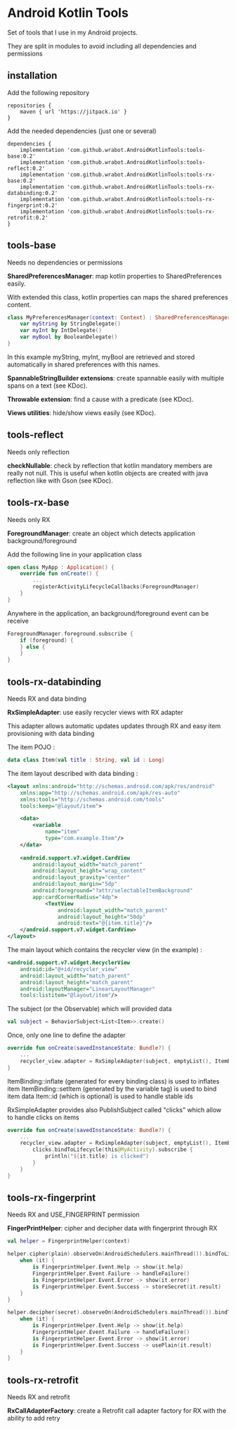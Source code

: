 # Android Kotlin Tools

Set of tools that I use in my Android projects.

They are split in modules to avoid including all dependencies and permissions

## installation

Add the following repository

    repositories {
        maven { url 'https://jitpack.io' }
    }
    
Add the needed dependencies (just one or several)

    dependencies {
        implementation 'com.github.wrabot.AndroidKotlinTools:tools-base:0.2'
        implementation 'com.github.wrabot.AndroidKotlinTools:tools-reflect:0.2'
        implementation 'com.github.wrabot.AndroidKotlinTools:tools-rx-base:0.2'
        implementation 'com.github.wrabot.AndroidKotlinTools:tools-rx-databinding:0.2'
        implementation 'com.github.wrabot.AndroidKotlinTools:tools-rx-fingerprint:0.2'
        implementation 'com.github.wrabot.AndroidKotlinTools:tools-rx-retrofit:0.2'
    }
    
## tools-base
Needs no dependencies or permissions

**SharedPreferencesManager**: map kotlin properties to SharedPreferences easily.

With extended this class, kotlin properties can maps the shared preferences content.
```kotlin
class MyPreferencesManager(context: Context) : SharedPreferencesManager(context.getSharedPreferences("SharedPrefs", Context.MODE_PRIVATE)) {
    var myString by StringDelegate()
    var myInt by IntDelegate()
    var myBool by BooleanDelegate()
}
```

In this example myString, myInt, myBool are retrieved and stored automatically in shared preferences with this names.

**SpannableStringBuilder extensions**: create spannable easily with multiple spans on a text (see KDoc).

**Throwable extension**: find a cause with a predicate (see KDoc).

**Views utilities**: hide/show views easily (see KDoc).

## tools-reflect
Needs only reflection

**checkNullable**: check by reflection that kotlin mandatory members are really not null.
This is useful when kotlin objects are created with java reflection like with Gson (see KDoc).

## tools-rx-base
Needs only RX

**ForegroundManager**: create an object which detects application background/foreground

Add the following line in your application class
```kotlin
open class MyApp : Application() {
    override fun onCreate() {
        ...
        registerActivityLifecycleCallbacks(ForegroundManager)
    }
}
```

Anywhere in the application, an background/foreground event can be receive 
```kotlin
ForegroundManager.foreground.subscribe {
    if (foreground) {
    } else { 
    }
}
```

## tools-rx-databinding
Needs RX and data binding

**RxSimpleAdapter**: use easily recycler views with RX adapter

This adapter allows automatic updates updates through RX and easy item provisioning with data binding 

The item POJO :
```kotlin
data class Item(val title : String, val id : Long)  
```

The item layout described with data binding :
```xml
<layout xmlns:android="http://schemas.android.com/apk/res/android"
    xmlns:app="http://schemas.android.com/apk/res-auto"
    xmlns:tools="http://schemas.android.com/tools"
    tools:keep="@layout/item">

    <data>
        <variable
            name="item"
            type="com.example.Item"/>
    </data>
    
    <android.support.v7.widget.CardView
        android:layout_width="match_parent"
        android:layout_height="wrap_content"
        android:layout_gravity="center"
        android:layout_margin="5dp"
        android:foreground="?attr/selectableItemBackground"
        app:cardCornerRadius="4dp">
            <TextView
                android:layout_width="match_parent"
                android:layout_height="50dp"
                android:text="@{item.title}"/>
    </android.support.v7.widget.CardView>
</layout>
```
The main layout which contains the recycler view (in the example) :
```xml
<android.support.v7.widget.RecyclerView
    android:id="@+id/recycler_view"
    android:layout_width="match_parent"
    android:layout_height="match_parent"
    android:layoutManager="LinearLayoutManager"
    tools:listitem="@layout/item"/>
```

The subject (or the Observable) which will provided data
```kotlin
val subject = BehaviorSubject<List<Item>>.create()
```

Once, only one line to define the adapter
```kotlin
override fun onCreate(savedInstanceState: Bundle?) {
    ...
    recycler_view.adapter = RxSimpleAdapter(subject, emptyList(), ItemBinding::inflate, ItemBinding::setItem, Item::id)
}
```

ItemBinding::inflate (generated for every binding class) is used to inflates item
ItemBinding::setItem (generated by the variable tag) is used to bind item data
Item::id (which is optional) is used to handle stable ids

RxSimpleAdapter provides also PublishSubject called "clicks" which allow to handle clicks on items 
```kotlin
override fun onCreate(savedInstanceState: Bundle?) {
    ...
    recycler_view.adapter = RxSimpleAdapter(subject, emptyList(), ItemBinding::inflate, ItemBinding::setItem, Item::id).apply {
        clicks.bindToLifecycle(this@MyActivity).subscribe {
            println("${it.title} is clicked")
        }
    }
}
```

## tools-rx-fingerprint
Needs RX and USE_FINGERPRINT permission

**FingerPrintHelper**: cipher and decipher data with fingerprint through RX


```kotlin
val helper = FingerprintHelper(context)
```

```kotlin
helper.cipher(plain).observeOn(AndroidSchedulers.mainThread()).bindToLifecycle(this).subscribe {
    when (it) {
        is FingerprintHelper.Event.Help -> show(it.help)
        FingerprintHelper.Event.Failure -> handleFailure()
        is FingerprintHelper.Event.Error -> show(it.error)
        is FingerprintHelper.Event.Success -> storeSecret(it.result)
    }
}
```

```kotlin
helper.decipher(secret).observeOn(AndroidSchedulers.mainThread()).bindToLifecycle(this).subscribe {
    when (it) {
        is FingerprintHelper.Event.Help -> show(it.help)
        FingerprintHelper.Event.Failure -> handleFailure()
        is FingerprintHelper.Event.Error -> show(it.error)
        is FingerprintHelper.Event.Success -> usePlain(it.result)
    }
}
```

## tools-rx-retrofit
Needs RX and retrofit

**RxCallAdapterFactory**: create a Retrofit call adapter factory for RX with the ability to add retry

